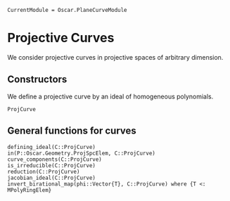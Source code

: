 ```@meta
CurrentModule = Oscar.PlaneCurveModule
```


# Projective Curves

We consider projective curves in projective spaces of arbitrary dimension.

## Constructors

We define a projective curve by an ideal of homogeneous polynomials.

```@docs
ProjCurve
```

## General functions for curves

```@docs
defining_ideal(C::ProjCurve)
in(P::Oscar.Geometry.ProjSpcElem, C::ProjCurve)
curve_components(C::ProjCurve)
is_irreducible(C::ProjCurve)
reduction(C::ProjCurve)
jacobian_ideal(C::ProjCurve)
invert_birational_map(phi::Vector{T}, C::ProjCurve) where {T <: MPolyRingElem}
```
